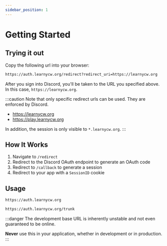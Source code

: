 ```yaml
---
sidebar_position: 1
---
```


# Getting Started

## Trying it out

Copy the following url into your browser:

```bash title="Example request"
https://auth.learnycw.org/redirect?redirect_uri=https://learnycw.org
```

After you sign into Discord, you'll be taken to the URL you specified above. In this case, `https://learnycw.org`.

:::caution
Note that only specific redirect urls can be used. They are enforced by Discord.
* https://learnycw.org
* https://play.learnycw.org

In addition, the session is only visible to `*.learnycw.org`.
:::

## How It Works

1. Navigate to `/redirect`
2. Redirect to the Discord OAuth endpoint to generate an OAuth code
3. Redirect to `/callback` to generate a session
4. Redirect to your app with a `SessionID` cookie

## Usage

```bash title="Base URL"
https://auth.learnycw.org
```

```bash title="Development Base URL"
https://auth.learnycw.org/trunk
```

:::danger
The development base URL is inherently unstable and not even guaranteed to be online.

**Never** use this in your application, whether in development or in production.
:::
